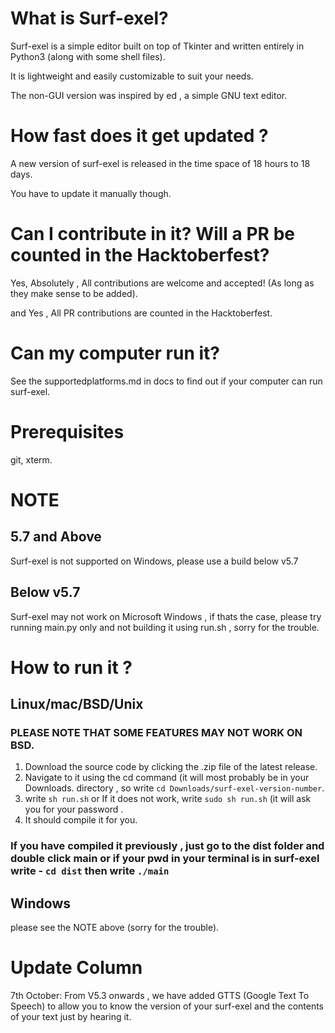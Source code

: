 # What is Surf-exel?

Surf-exel is a simple editor built on top of Tkinter and written entirely in Python3 (along with some shell files).

It is lightweight and easily customizable to suit your needs. 

The non-GUI version was inspired by ed , a simple GNU text editor.

# How fast does it get updated ?

A new version of surf-exel is released in the time space of 18 hours to 18 days.

You have to update it manually though. 

# Can I contribute in it? Will a PR be counted in the Hacktoberfest?
Yes, Absolutely , All contributions are welcome and accepted! (As long as they make sense to be added).

and Yes , All PR contributions are counted in the Hacktoberfest.

# Can my computer run it?
See the supportedplatforms.md in docs to find out if your computer can run surf-exel.

# Prerequisites

git, 
xterm. 

# NOTE 
## 5.7 and Above
Surf-exel is not supported on Windows, please use a build below v5.7

## Below v5.7
Surf-exel may not work on Microsoft Windows , if thats the case, please try running main.py only and not building it using run.sh , sorry for the trouble. 

# How to run it ?
## Linux/mac/BSD/Unix
### PLEASE NOTE THAT SOME FEATURES MAY NOT WORK ON BSD.
1) Download the source code by clicking the .zip file of the latest release. 
2) Navigate to it using the cd command (it will most probably be in your Downloads. directory , so write `cd Downloads/surf-exel-version-number`.
3) write `sh run.sh` or 
If it does not work, write `sudo sh run.sh` (it will ask you for your password .
4) It should compile it for you.
### If you have compiled it previously , just go to the dist folder and double click main  or if your pwd in your terminal is in surf-exel write -  `cd dist` then write `./main`

## Windows 
please see the NOTE above (sorry for the trouble).

# Update Column
7th October: From V5.3 onwards , we have added GTTS (Google Text To Speech) to allow you to know the version of your surf-exel  and the contents of your text just by hearing it.

